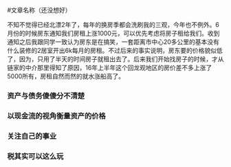 #文章名称（还没想好）

不知不觉得已经北漂2年了，每年的换房季都会洗刷我的三观，今年也不例外。6月份的时候房东通知我们房租上涨1000元，可以优先考虑将房子租给我们。收到通知之后我跟同学一致认为房东是在搞笑，一套距离市中心20多公里的基本没有什么装修的2居室开出6k每月的房租。不过后来的事实说明，房东要的价格貌似低了，因为，只用了半天的时间房子就租出去了。后来我们开始找房子的时候，才从链家的中介那里得知了原因，16年上半年这个回龙观地区的房价差不多上涨了5000所有，房租自然而然的就水涨船高了。




### 资产与债务傻傻分不清楚


### 以现金流的视角衡量资产的价格

### 关注自己的事业

### 税其实可以这么玩

